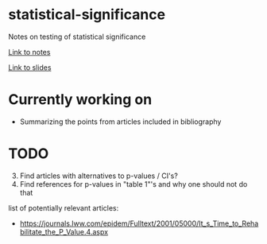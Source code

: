 # statistical-significance

Notes on testing of statistical significance

[Link to notes](https://thomas-rasmussen.github.io/statistical-significance/statistical-significance.html)

[Link to slides](https://thomas-rasmussen.github.io/statistical-significance/slides/slides.html)


# Currently working on
- Summarizing the points from articles included in bibliography

# TODO
3) Find articles with alternatives to p-values / CI's?
4) Find references for p-values in "table 1"'s and why one should not do that




list of potentially relevant articles:
- https://journals.lww.com/epidem/Fulltext/2001/05000/It_s_Time_to_Rehabilitate_the_P_Value.4.aspx
